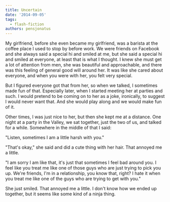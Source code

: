 ```yaml
---
title: Uncertain
date: '2014-09-05'
tags:
  - flash-fiction
authors: pensjonatus
---
```


My girlfriend, before she even became my girlfriend, was a barista at the coffee
place I used to stop by before work. We were friends on Facebook and she always
said a special hi and smiled at me, but she said a special hi and smiled at
everyone, at least that is what I thought. I knew she must get a lot of
attention from men, she was beautiful and approachable, and there was this
feeling of general good will around her. It was like she cared about everyone,
and when you were with her, you felt very special.

<!-- truncate -->

But I figured everyone got that from her, so when we talked, I sometimes made
fun of that. Especially later, when I started meeting her at parties and such. I
would pretend to be coming on to her as a joke, ironically, to suggest I would
never want that. And she would play along and we would make fun of it.

Other times, I was just nice to her, but then she kept me at a distance. One
night at a party in the Valley, we sat together, just the two of us, and talked
for a while. Somewhere in the middle of that I said:

"Listen, sometimes I am a little harsh with you."

"That's okay," she said and did a cute thing with her hair. That annoyed me a
little.

"I am sorry I am like that, it's just that sometimes I feel bad around you. I
feel like you treat me like one of those guys who are just trying to pick you
up. We're friends, I'm in a relationship, you know that, right? I hate it when
you treat me like one of the guys who are trying to get with you."

She just smiled. That annoyed me a little. I don't know how we ended up
together, but it seems like some kind of a ninja thing.
